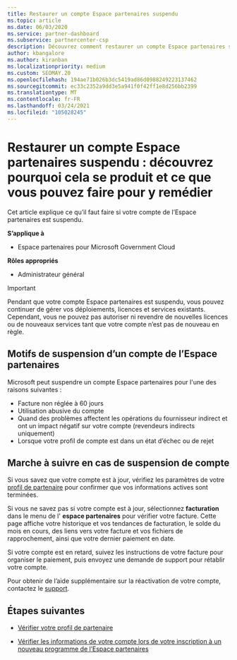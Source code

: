 ```yaml
---
title: Restaurer un compte Espace partenaires suspendu
ms.topic: article
ms.date: 06/03/2020
ms.service: partner-dashboard
ms.subservice: partnercenter-csp
description: Découvrez comment restaurer un compte Espace partenaires suspendu, pourquoi un compte peut être suspendu et comment utiliser votre compte pendant la suspension.
author: kbangalore
ms.author: kiranban
ms.localizationpriority: medium
ms.custom: SEOMAY.20
ms.openlocfilehash: 194ae71b026b3dc5419ad86d0988249223137462
ms.sourcegitcommit: ec33c2352a9dd3e5a941f0f42ff1e8d256bb2399
ms.translationtype: MT
ms.contentlocale: fr-FR
ms.lasthandoff: 03/24/2021
ms.locfileid: "105028245"
---
```

# <a name="restore-a-suspended-partner-center-account---learn-why-it-happens-and-what-to-do-about-it"></a>Restaurer un compte Espace partenaires suspendu : découvrez pourquoi cela se produit et ce que vous pouvez faire pour y remédier

Cet article explique ce qu’il faut faire si votre compte de l’Espace partenaires est suspendu.

**S’applique à**

- Espace partenaires pour Microsoft Government Cloud

**Rôles appropriés**

- Administrateur général


> [!IMPORTANT]  
> Pendant que votre compte Espace partenaires est suspendu, vous pouvez continuer de gérer vos déploiements, licences et services existants. Cependant, vous ne pouvez pas autoriser ni revendre de nouvelles licences ou de nouveaux services tant que votre compte n’est pas de nouveau en règle.

## <a name="why-partner-center-accounts-are-suspended"></a>Motifs de suspension d’un compte de l’Espace partenaires

Microsoft peut suspendre un compte Espace partenaires pour l'une des raisons suivantes :

- Facture non réglée à 60 jours
- Utilisation abusive du compte
- Quand des problèmes affectent les opérations du fournisseur indirect et ont un impact négatif sur votre compte (revendeurs indirects uniquement)
- Lorsque votre profil de compte est dans un état d’échec ou de rejet

## <a name="what-to-do-if-your-account-is-suspended"></a>Marche à suivre en cas de suspension de compte

Si vous savez que votre compte est à jour, vérifiez les paramètres de votre [profil de partenaire](https://partner.microsoft.com/pcv/accountsettings/partnerprofile) pour confirmer que vos informations actives sont terminées. 

Si vous ne savez pas si votre compte est à jour, sélectionnez **facturation** dans le menu de l' **espace partenaires** pour vérifier votre facture. Cette page affiche votre historique et vos tendances de facturation, le solde du mois en cours, des liens vers votre facture et vos fichiers de rapprochement, ainsi que votre dernier paiement en date.

Si votre compte est en retard, suivez les instructions de votre facture pour organiser le paiement, puis envoyez une demande de support pour rétablir votre compte. 

Pour obtenir de l’aide supplémentaire sur la réactivation de votre compte, contactez le [support](https://partner.microsoft.com/dashboard/support/csp/servicerequests/create).

## <a name="next-steps"></a>Étapes suivantes

- [Vérifier votre profil de partenaire](update-your-partner-profile.md)

- [Vérifier les informations de votre compte lors de votre inscription à un nouveau programme de l’Espace partenaires](verification-responses.md)
